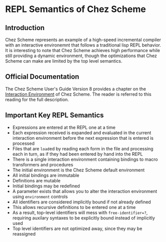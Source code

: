 # REPL Semantics of Chez Scheme

## Introduction

Chez Scheme represents an example of a high-speed incremental compiler with an interactive environemnt that follows a traditional lisp REPL behavior. It is interesting to note that Chez Scheme achieves high performance while still providing a dynamic environment, though the optimizations that Chez Scheme can make are limited by the top level semantics.

## Official Documentation

The Chez Scheme User's Guide Version 8 provides a chapter on the [Interaction Environment](http://www.scheme.com/csug8/use.html#./use:h3) of Chez Scheme. The reader is referred to this reading for the full description.

## Important Key REPL Semantics

* Expressions are entered at the REPL one at a time
* Each expression received is expanded and evaluated in the current interaction environment before the next expression that is entered is processed
* Files that are `load`ed by reading each form in the file and processing each in turn, as if they had been entered by hand into the REPL
* There is a single interaction environment containing bindings to macro transformers and procedures
* The initial environment is the Chez Scheme default environment
* All initial bindings are immutable
* Definitions are mutable
* Initial bindings may be redefined
* A parameter exists that allows you to alter the interaction environment using `environment` controls
* All identifiers are considered implicitly bound if not already defined
* This allows recursive definitions to be entered one at a time
* As a result, top-level identifiers will mess with `free-identifier=?`, requiring auxilary syntaxes to be explicitly bound instead of implicitly used
* Top level identifiers are not optimized away, since they may be reassigned
